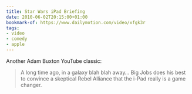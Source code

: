 ```yaml
---
title: Star Wars iPad Briefing
date: 2010-06-02T20:15:00+01:00
bookmark-of: https://www.dailymotion.com/video/xfgk3r
tags:
- video
- comedy
- apple
---
```

Another Adam Buxton YouTube classic:

> A long time ago, in a galaxy blah blah away… Big Jobs does his best to convince a skeptical Rebel Alliance that the i-Pad really is a game changer.
